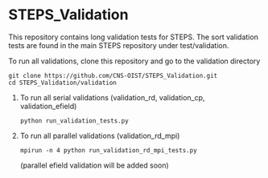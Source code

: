 # STEPS_Validation

This repository contains long validation tests for STEPS. The sort validation
tests are found in the main STEPS repository under test/validation.

To run all validations, clone this repository and go to the validation directory
 
 ```
 git clone https://github.com/CNS-OIST/STEPS_Validation.git
 cd STEPS_Validation/validation
 ```
    
1. To run all serial validations (validation_rd, validation_cp, validation_efield)
    
    ```
    python run_validation_tests.py
    ```

2. To run all parallel validations (validation_rd_mpi)
    
    ```
    mpirun -n 4 python run_validation_rd_mpi_tests.py
    ```
   (parallel efield validation will be added soon)
    
    


